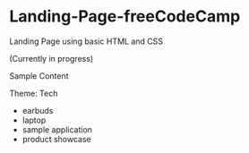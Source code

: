 # Landing-Page-freeCodeCamp

Landing Page using basic HTML and CSS

(Currently in progress)

Sample Content

Theme: Tech

- earbuds
- laptop
- sample application
- product showcase

